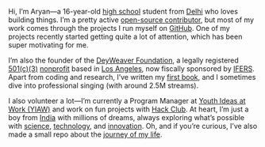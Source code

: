Hi, I’m Aryan—a 16-year-old [high school](https://kvsangathan.nic.in/en/) student from [Delhi](https://en.wikipedia.org/wiki/New_Delhi) who loves building things. I’m a pretty active [open-source contributor](https://github.com/aryan6673?tab=repositories), but most of my work comes through the projects I run myself on [GitHub](https://en.wikipedia.org/wiki/GitHub). One of my projects recently started getting quite a lot of attention, which has been super motivating for me.  

I’m also the founder of the [DeyWeaver Foundation](https://npo.deyweaver.live), a legally registered [501(c)(3)](https://en.wikipedia.org/wiki/501(c)(3)_organization) [nonprofit](https://en.wikipedia.org/wiki/Nonprofit_organization) based in [Los Angeles](https://en.wikipedia.org/wiki/Los_Angeles), now fiscally sponsored by [IFERS](https://ifers.org/). Apart from coding and research, I’ve written my [first book](https://www.amazon.com/Zero-Job-job-without-waiting-college-ebook/dp/B0D57HYFZ5), and I sometimes dive into professional singing (with around 2.5M streams).  

I also volunteer a lot—I’m currently a Program Manager at [Youth Ideas at Work (YIAW)](https://yiaw.org/) and work on fun projects with [Hack Club](https://hackclub.com/). At heart, I’m just a boy from [India](https://en.wikipedia.org/wiki/India) with millions of dreams, always exploring what’s possible with [science](https://en.wikipedia.org/wiki/Science), [technology](https://en.wikipedia.org/wiki/Technology), and [innovation](https://en.wikipedia.org/wiki/Innovation).  Oh, and if you’re curious, I’ve also made a small repo about the [journey of my life](https://github.com/aryan6673/LIFE).

